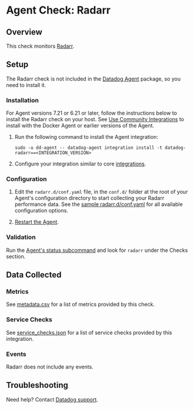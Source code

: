 # Agent Check: Radarr

## Overview

This check monitors [Radarr][1].


## Setup

The Radarr check is not included in the [Datadog Agent][2] package, so you need to install it.

### Installation

For Agent versions 7.21 or 6.21 or later, follow the instructions below to install the Radarr check on your host. See [Use Community Integrations][3] to install with the Docker Agent or earlier versions of the Agent.

1. Run the following command to install the Agent integration:

   ```shell
   sudo -u dd-agent -- datadog-agent integration install -t datadog-radarr==<INTEGRATION_VERSION>
   ```

2. Configure your integration similar to core [integrations][4].

### Configuration

1. Edit the `radarr.d/conf.yaml` file, in the `conf.d/` folder at the root of your Agent's configuration directory to start collecting your Radarr performance data. See the [sample radarr.d/conf.yaml][7] for all available configuration options.

2. [Restart the Agent][5].

### Validation

Run the [Agent's status subcommand][6] and look for `radarr` under the Checks section.

## Data Collected

### Metrics

See [metadata.csv][10] for a list of metrics provided by this check.

### Service Checks

See [service_checks.json][11] for a list of service checks provided by this integration.

### Events

Radarr does not include any events.

## Troubleshooting

Need help? Contact [Datadog support][9].

[1]: https://radarr.video/
[2]: https://app.datadoghq.com/account/settings/agent/latest
[3]: https://docs.datadoghq.com/agent/guide/use-community-integrations/
[4]: https://docs.datadoghq.com/getting_started/integrations/
[5]: https://docs.datadoghq.com/agent/guide/agent-commands/#start-stop-and-restart-the-agent
[6]: https://docs.datadoghq.com/agent/guide/agent-commands/#agent-status-and-information
[7]: https://github.com/DataDog/integrations-extras/blob/master/radarr/datadog_checks/radarr/data/conf.yaml.example
[9]: https://docs.datadoghq.com/help/
[10]: https://github.com/DataDog/integrations-extras/blob/master/radarr/metadata.csv
[11]: https://github.com/DataDog/integrations-extras/blob/master/radarr/assets/service_checks.json

